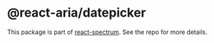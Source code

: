 # @react-aria/datepicker

This package is part of [react-spectrum](https://github.com/adobe/react-spectrum). See the repo for more details.
